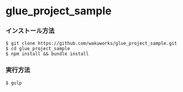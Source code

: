 glue_project_sample
===================

### インストール方法

```
$ git clone https://github.com/wakuworks/glue_project_sample.git
$ cd glue_project_sample
$ npm install && bundle install
```

### 実行方法

```
$ gulp
```